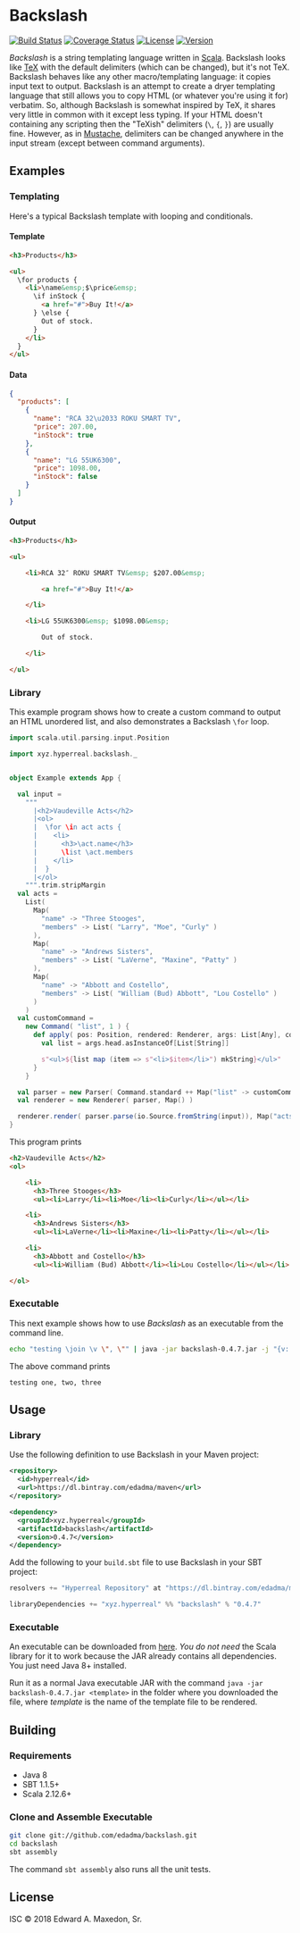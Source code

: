 Backslash
=========

[![Build Status](https://www.travis-ci.org/edadma/backslash.svg?branch=master)](https://www.travis-ci.org/edadma/backslash)
[![Coverage Status](https://coveralls.io/repos/github/edadma/backslash/badge.svg?branch=master)](https://coveralls.io/github/edadma/backslash?branch=master)
[![License](https://img.shields.io/badge/license-ISC-blue.svg)](https://github.com/edadma/backslash/blob/master/LICENSE)
[![Version](https://img.shields.io/badge/latest_release-v0.4.7-orange.svg)](https://github.com/edadma/backslash/releases/tag/v0.4.7)

*Backslash* is a string templating language written in [Scala](http://scala-lang.org). Backslash looks like [TeX](https://en.wikipedia.org/wiki/TeX) with the default delimiters (which can be changed), but it's not TeX. Backslash behaves like any other macro/templating language: it copies input text to output. Backslash is an attempt to create a dryer templating language that still allows you to copy HTML (or whatever you're using it for) verbatim. So, although Backslash is somewhat inspired by TeX, it shares very little in common with it except less typing. If your HTML doesn't containing any scripting then the "TeXish" delimiters (`\`, `{`, `}`) are usually fine. However, as in [Mustache](http://mustache.github.io/), delimiters can be changed anywhere in the input stream (except between command arguments).


Examples
--------

### Templating

Here's a typical Backslash template with looping and conditionals.

#### Template

```html
<h3>Products</h3>

<ul>
  \for products {
    <li>\name&emsp;$\price&emsp;
      \if inStock {
        <a href="#">Buy It!</a>
      } \else {
        Out of stock.
      }
    </li>
  }
</ul>
```

#### Data

```json
{
  "products": [
    {
      "name": "RCA 32\u2033 ROKU SMART TV",
      "price": 207.00,
      "inStock": true
    },
    {
      "name": "LG 55UK6300",
      "price": 1098.00,
      "inStock": false
    }
  ]
}
```

#### Output

```html
<h3>Products</h3>

<ul>

    <li>RCA 32″ ROKU SMART TV&emsp; $207.00&emsp;

        <a href="#">Buy It!</a>

    </li>

    <li>LG 55UK6300&emsp; $1098.00&emsp;

        Out of stock.

    </li>

</ul>
```

### Library

This example program shows how to create a custom command to output an HTML unordered list, and also demonstrates a Backslash `\for` loop.

```scala
import scala.util.parsing.input.Position

import xyz.hyperreal.backslash._


object Example extends App {

  val input =
    """
      |<h2>Vaudeville Acts</h2>
      |<ol>
      |  \for \in act acts {
      |    <li>
      |      <h3>\act.name</h3>
      |      \list \act.members
      |    </li>
      |  }
      |</ol>
    """.trim.stripMargin
  val acts =
    List(
      Map(
        "name" -> "Three Stooges",
        "members" -> List( "Larry", "Moe", "Curly" )
      ),
      Map(
        "name" -> "Andrews Sisters",
        "members" -> List( "LaVerne", "Maxine", "Patty" )
      ),
      Map(
        "name" -> "Abbott and Costello",
        "members" -> List( "William (Bud) Abbott", "Lou Costello" )
      )
    )
  val customCommand =
    new Command( "list", 1 ) {
      def apply( pos: Position, rendered: Renderer, args: List[Any], context: AnyRef ) = {
        val list = args.head.asInstanceOf[List[String]]

        s"<ul>${list map (item => s"<li>$item</li>") mkString}</ul>"
      }
    }

  val parser = new Parser( Command.standard ++ Map("list" -> customCommand) )
  val renderer = new Renderer( parser, Map() )

  renderer.render( parser.parse(io.Source.fromString(input)), Map("acts" -> acts), Console.out )
}
```

This program prints

```html
<h2>Vaudeville Acts</h2>
<ol>

    <li>
      <h3>Three Stooges</h3>
      <ul><li>Larry</li><li>Moe</li><li>Curly</li></ul></li>

    <li>
      <h3>Andrews Sisters</h3>
      <ul><li>LaVerne</li><li>Maxine</li><li>Patty</li></ul></li>

    <li>
      <h3>Abbott and Costello</h3>
      <ul><li>William (Bud) Abbott</li><li>Lou Costello</li></ul></li>

</ol>
```

### Executable

This next example shows how to use *Backslash* as an executable from the command line.

```bash
echo "testing \join \v \", \"" | java -jar backslash-0.4.7.jar -j "{v: [\"one\", \"two\", \"three\"]}" --
```

The above command prints

    testing one, two, three


Usage
-----

### Library

Use the following definition to use Backslash in your Maven project:

```xml
<repository>
  <id>hyperreal</id>
  <url>https://dl.bintray.com/edadma/maven</url>
</repository>

<dependency>
  <groupId>xyz.hyperreal</groupId>
  <artifactId>backslash</artifactId>
  <version>0.4.7</version>
</dependency>
```

Add the following to your `build.sbt` file to use Backslash in your SBT project:

```sbt
resolvers += "Hyperreal Repository" at "https://dl.bintray.com/edadma/maven"

libraryDependencies += "xyz.hyperreal" %% "backslash" % "0.4.7"
```

### Executable

An executable can be downloaded from [here](https://dl.bintray.com/edadma/generic/backslash-0.4.7.jar). *You do not need* the Scala library for it to work because the JAR already contains all dependencies. You just need Java 8+ installed.

Run it as a normal Java executable JAR with the command `java -jar backslash-0.4.7.jar <template>` in the folder where you downloaded the file, where *template* is the name of the template file to be rendered.

Building
--------

### Requirements

- Java 8
- SBT 1.1.5+
- Scala 2.12.6+

### Clone and Assemble Executable

```bash
git clone git://github.com/edadma/backslash.git
cd backslash
sbt assembly
```

The command `sbt assembly` also runs all the unit tests.


License
-------

ISC © 2018 Edward A. Maxedon, Sr.